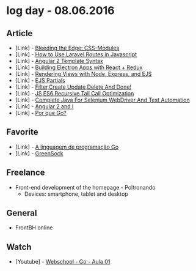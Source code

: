 # log day - 08.06.2016

## Article

- \[Link\] - [Bleeding the Edge: CSS-Modules](https://medium.com/@Scarysize/bleeding-the-edge-css-modules-24c4f058b3da#.t9wo327up)
- \[Link\] - [How to Use Laravel Routes in Javascript](https://ideas.hexbridge.com/how-to-use-laravel-routes-in-javascript-4d9c484a0d97#.xpm4kkinp)
- \[Link\] - [Angular 2 Template Syntax](https://medium.com/@Carmichaelize/angular-2-template-syntax-dde7245af21a#.e1hk8u7sm)
- \[Link\] - [Building Electron Apps with React + Redux](https://medium.com/@dschmidt1992/building-electron-apps-with-react-redux-58f2e8fbac97#.cdf3f8abb)
- \[Link\] - [Rendering Views with Node, Express, and EJS](https://medium.com/@bloomaman/rendering-views-with-node-express-and-ejs-415af1493c74#.uz0sf27z3)
- \[Link\] - [EJS Partials](https://medium.com/@henslejoseph/ejs-partials-f6f102cb7433#.z4hew3g7y)
- \[Link\] - [Filter,Create,Update,Delete And Done!](https://medium.com/@Gwartney/filter-create-update-delete-and-done-126dec473d1#.szc0j82h5)
- \[Link\] - [JS ES6 Recursive Tail Call Optimization](https://medium.com/@mlaythe/js-es6-recursive-tail-call-optimization-feaf2dada3f6#.gm4rhqh0i)
- \[Link\] - [Complete Java For Selenium WebDriver And Test Automation](https://medium.com/@kristinekburnett/complete-java-for-selenium-webdriver-and-test-automation-4ffe113e3689#.1ty0vwb9g)
- \[Link\] - [Angular 2 and I](https://medium.com/@chasepatterson/angular-2-and-i-f3795913b5e8#.425qopufx)
- \[Link\] - [Por que Go?](https://blog.coderockr.com/por-que-go-a04175bee0e6#.cax4v1o0l)


## Favorite

- \[Link\] - [A linguagem de programação Go](http://www.golangbr.org/doc/)
- \[Link\] - [GreenSock](https://greensock.com/)


## Freelance

- Front-end development of the homepage - Poltronando
  - Devices: smartphone, tablet and desktop


## General 

- Front<in>BH online


## Watch

- \[Youtube\] - [Webschool - Go - Aula 01](https://www.youtube.com/watch?v=Q8M-xFOQJEo)
